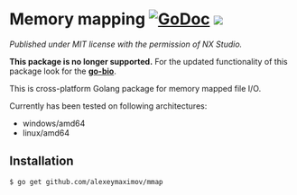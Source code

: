 # Memory mapping [![GoDoc](https://godoc.org/github.com/alexeymaximov/mmap?status.svg)](https://godoc.org/github.com/alexeymaximov/mmap) ![](https://img.shields.io/github/license/alexeymaximov/mmap.svg)

*Published under MIT license with the permission of NX Studio.*

**This package is no longer supported.** For the updated functionality of this package look for the **[go-bio](https://github.com/alexeymaximov/go-bio)**.

This is cross-platform Golang package for memory mapped file I/O.

Currently has been tested on following architectures:
* windows/amd64
* linux/amd64

## Installation

`$ go get github.com/alexeymaximov/mmap`
